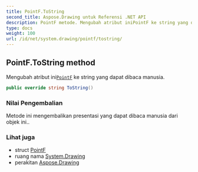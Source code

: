 ```yaml
---
title: PointF.ToString
second_title: Aspose.Drawing untuk Referensi .NET API
description: PointF metode. Mengubah atribut iniPointF ke string yang dapat dibaca manusia.
type: docs
weight: 100
url: /id/net/system.drawing/pointf/tostring/
---
```

## PointF.ToString method

Mengubah atribut ini[`PointF`](../) ke string yang dapat dibaca manusia.

```csharp
public override string ToString()
```

### Nilai Pengembalian

Metode ini mengembalikan presentasi yang dapat dibaca manusia dari objek ini..

### Lihat juga

* struct [PointF](../)
* ruang nama [System.Drawing](../../pointf/)
* perakitan [Aspose.Drawing](../../../)


